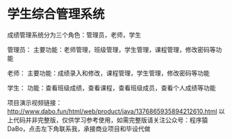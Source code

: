 # 学生综合管理系统

成绩管理系统分为三个角色：管理员，老师，学生

管理员：
主要功能：老师管理，班级管理，学生管理，课程管理，修改密码等功能

老师：
主要功能：成绩录入和修改，课程管理，学生管理，修改密码等功能

学生：
功能：查看班级成绩，查看课程，查看班级成员，查看个人成绩等功能

项目演示视频链接：http://www.dabo.fun/html/web/product/java/1376865935894212610.html
以上代码并非完整版，仅供学习参考使用，如需完整版请关注公众号：程序猿DaBo，点击左下角联系我，承接商业项目和毕设代做

